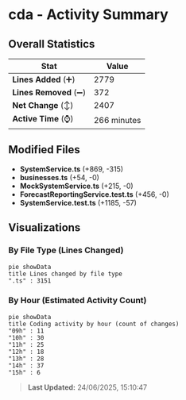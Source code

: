 # cda - Activity Summary 

## Overall Statistics

| Stat                   | Value                                                             |
| ---------------------- | ----------------------------------------------------------------- |
| **Lines Added** (➕)   | 2779                                          |
| **Lines Removed** (➖) | 372                                        |
| **Net Change** (↕)    | 2407                |
| **Active Time** (⌚)   | 266 minutes |


## Modified Files
- **SystemService.ts** (+869, -315)
- **businesses.ts** (+54, -0)
- **MockSystemService.ts** (+215, -0)
- **ForecastReportingService.test.ts** (+456, -0)
- **SystemService.test.ts** (+1185, -57)

## Visualizations

### By File Type (Lines Changed)

```mermaid
pie showData
title Lines changed by file type
".ts" : 3151
```

### By Hour (Estimated Activity Count)

```mermaid
pie showData
title Coding activity by hour (count of changes)
"09h" : 11
"10h" : 30
"11h" : 25
"12h" : 18
"13h" : 28
"14h" : 37
"15h" : 6
```


> **Last Updated:** 24/06/2025, 15:10:47
